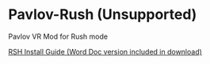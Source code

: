 # Pavlov-Rush (Unsupported)
Pavlov VR Mod for Rush mode

[RSH Install Guide (Word Doc version included in download)](https://github.com/Coomzy/Pavlov-Rush/blob/master/Rush%20Setup%20Guide.md)
